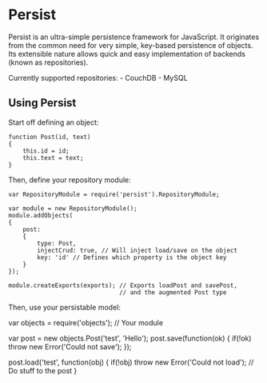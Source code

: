 # Persist

Persist is an ultra-simple persistence framework for JavaScript.
It originates from the common need for very simple, key-based 
persistence of objects. Its extensible nature allows quick and
easy implementation of backends (known as repositories).

Currently supported repositories:
    - CouchDB
    - MySQL

## Using Persist

Start off defining an object:

    function Post(id, text)
    {
        this.id = id;
        this.text = text;
    }

Then, define your repository module:

    var RepositoryModule = require('persist').RepositoryModule;

    var module = new RepositoryModule();
    module.addObjects(
    {
        post:
        {
            type: Post,
            injectCrud: true, // Will inject load/save on the object
            key: 'id' // Defines which property is the object key
        }
    });

    module.createExports(exports); // Exports loadPost and savePost,
                                   // and the augmented Post type
                                   
Then, use your persistable model:

   var objects = require('objects'); // Your module

   var post = new objects.Post('test', 'Hello');
   post.save(function(ok)
   {
       if(!ok) throw new Error('Could not save');
   });

   post.load('test', function(obj)
   {
       if(!obj) throw new Error('Could not load');
       // Do stuff to the post
   }
